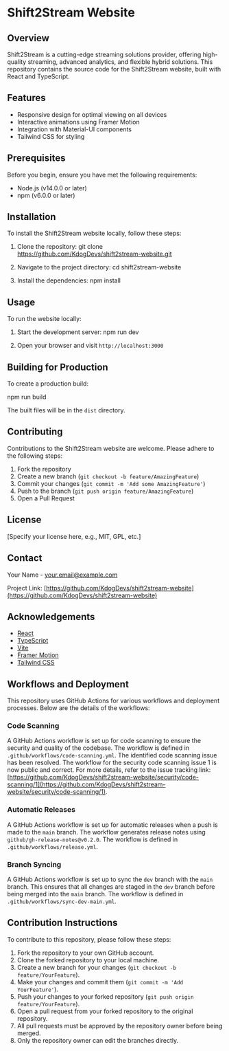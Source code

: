 # Shift2Stream Website

## Overview

Shift2Stream is a cutting-edge streaming solutions provider, offering high-quality streaming, advanced analytics, and flexible hybrid solutions. This repository contains the source code for the Shift2Stream website, built with React and TypeScript.

## Features

- Responsive design for optimal viewing on all devices
- Interactive animations using Framer Motion
- Integration with Material-UI components
- Tailwind CSS for styling

## Prerequisites

Before you begin, ensure you have met the following requirements:

- Node.js (v14.0.0 or later)
- npm (v6.0.0 or later)

## Installation

To install the Shift2Stream website locally, follow these steps:

1. Clone the repository:
git clone https://github.com/KdogDevs/shift2stream-website.git


2. Navigate to the project directory:
cd shift2stream-website


3. Install the dependencies:
npm install


## Usage

To run the website locally:

1. Start the development server:
npm run dev


2. Open your browser and visit `http://localhost:3000`

## Building for Production

To create a production build:

npm run build


The built files will be in the `dist` directory.

## Contributing

Contributions to the Shift2Stream website are welcome. Please adhere to the following steps:

1. Fork the repository
2. Create a new branch (`git checkout -b feature/AmazingFeature`)
3. Commit your changes (`git commit -m 'Add some AmazingFeature'`)
4. Push to the branch (`git push origin feature/AmazingFeature`)
5. Open a Pull Request

## License

[Specify your license here, e.g., MIT, GPL, etc.]

## Contact

Your Name - your.email@example.com

Project Link: [https://github.com/KdogDevs/shift2stream-website](https://github.com/KdogDevs/shift2stream-website)

## Acknowledgements

- [React](https://reactjs.org/)
- [TypeScript](https://www.typescriptlang.org/)
- [Vite](https://vitejs.dev/)
- [Framer Motion](https://www.framer.com/motion/)
- [Tailwind CSS](https://tailwindcss.com/)

## Workflows and Deployment

This repository uses GitHub Actions for various workflows and deployment processes. Below are the details of the workflows:

### Code Scanning

A GitHub Actions workflow is set up for code scanning to ensure the security and quality of the codebase. The workflow is defined in `.github/workflows/code-scanning.yml`. The identified code scanning issue has been resolved. The workflow for the security code scanning issue 1 is now public and correct. For more details, refer to the issue tracking link: [https://github.com/KdogDevs/shift2stream-website/security/code-scanning/1](https://github.com/KdogDevs/shift2stream-website/security/code-scanning/1).

### Automatic Releases

A GitHub Actions workflow is set up for automatic releases when a push is made to the `main` branch. The workflow generates release notes using `github/gh-release-notes@v0.2.0`. The workflow is defined in `.github/workflows/release.yml`.

### Branch Syncing

A GitHub Actions workflow is set up to sync the `dev` branch with the `main` branch. This ensures that all changes are staged in the `dev` branch before being merged into the `main` branch. The workflow is defined in `.github/workflows/sync-dev-main.yml`.

## Contribution Instructions

To contribute to this repository, please follow these steps:

1. Fork the repository to your own GitHub account.
2. Clone the forked repository to your local machine.
3. Create a new branch for your changes (`git checkout -b feature/YourFeature`).
4. Make your changes and commit them (`git commit -m 'Add YourFeature'`).
5. Push your changes to your forked repository (`git push origin feature/YourFeature`).
6. Open a pull request from your forked repository to the original repository.
7. All pull requests must be approved by the repository owner before being merged.
8. Only the repository owner can edit the branches directly.

